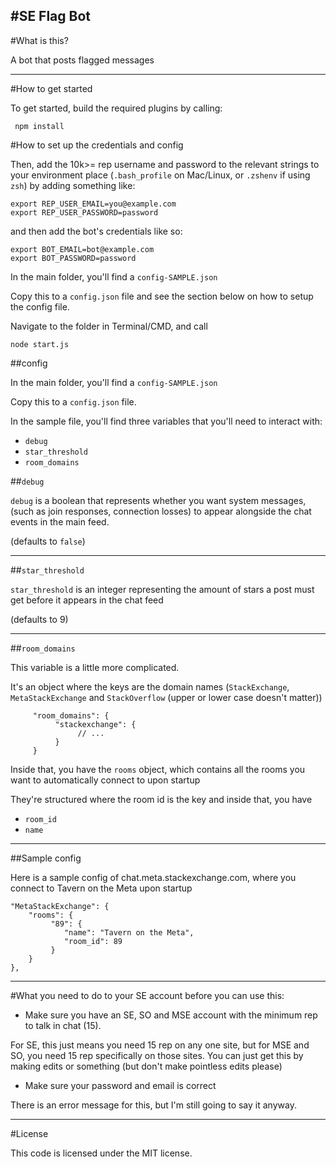 #SE Flag Bot
---
#What is this?

A bot that posts flagged messages

---
#How to get started

To get started, build the required plugins by calling:

     npm install

#How to set up the credentials and config

Then, add the 10k>= rep username and password to the relevant strings to your environment place (`.bash_profile` on Mac/Linux, or `.zshenv` if using `zsh`) by adding something like:

    export REP_USER_EMAIL=you@example.com
    export REP_USER_PASSWORD=password

and then add the bot's credentials like so:


    export BOT_EMAIL=bot@example.com
    export BOT_PASSWORD=password


In the main folder, you'll find a `config-SAMPLE.json`

Copy this to a `config.json` file and see the section below on how to setup the config file.

Navigate to the folder in Terminal/CMD, and call

    node start.js

##config

In the main folder, you'll find a `config-SAMPLE.json`

Copy this to a `config.json` file.

In the sample file, you'll find three variables that you'll need to interact with:


 - `debug`
 - `star_threshold`
 - `room_domains`

 ##`debug`

 `debug` is a boolean that represents whether you want system messages, (such as join responses, connection losses) to appear alongside the chat events in the main feed.

 (defaults to `false`)

 ---
 ##`star_threshold`

 `star_threshold` is an integer representing the amount of stars a post must get before it appears in the chat feed

 (defaults to 9)

 ---
 ##`room_domains`

 This variable is a little more complicated.

 It's an object where the keys are the domain names (`StackExchange`, `MetaStackExchange` and `StackOverflow` (upper or lower case doesn't matter))

```
     "room_domains": {
          "stackexchange": {
               // ...
          }
     }
```

Inside that, you have the `rooms` object, which contains all the rooms you want to automatically connect to upon startup

They're structured where the room id is the key and inside that, you have

 - `room_id`
 - `name`

---
##Sample config

Here is a sample config of chat.meta.stackexchange.com, where you connect to Tavern on the Meta upon startup
>
```
"MetaStackExchange": {
    "rooms": {
         "89": {
            "name": "Tavern on the Meta",
            "room_id": 89
         }
    }
},
```

---
#What you need to do to your SE account before you can use this:

 - Make sure you have an SE, SO and MSE account with the minimum rep to talk in chat (15).

 For SE, this just means you need 15 rep on any one site, but for MSE and SO, you need 15 rep specifically on those sites. You can just get this by making edits or something (but don't make pointless edits please)

 - Make sure your password and email is correct

There is an error message for this, but I'm still going to say it anyway.

---
#License

This code is licensed under the MIT license.
